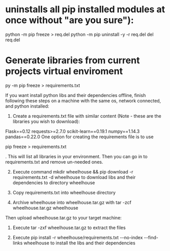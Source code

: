 # uninstalls all pip installed modules at once without "are you sure"):
python -m pip freeze > req.del
python -m pip uninstall -y -r req.del
del req.del

# Generate libraries from current projects virtual enviroment
py -m pip freeze > requirements.txt

If you want install python libs and their dependencies offline, finish following these steps on a machine with the same os, network connected, and python installed:

1) Create a requirements.txt file with similar content (Note - these are the libraries you wish to download):

Flask==0.12
requests>=2.7.0
scikit-learn==0.19.1
numpy==1.14.3
pandas==0.22.0
One option for creating the requirements file is to use 

pip freeze > requirements.txt

. This will list all libraries in your environment. Then you can go in to requirements.txt and remove un-needed ones.

2) Execute command mkdir wheelhouse && pip download -r requirements.txt -d wheelhouse to download libs and their dependencies to directory wheelhouse

3) Copy requirements.txt into wheelhouse directory

4) Archive wheelhouse into wheelhouse.tar.gz with tar -zcf wheelhouse.tar.gz wheelhouse

Then upload wheelhouse.tar.gz to your target machine:

1) Execute tar -zxf wheelhouse.tar.gz to extract the files

2) Execute pip install -r wheelhouse/requirements.txt --no-index --find-links wheelhouse to install the libs and their dependencies